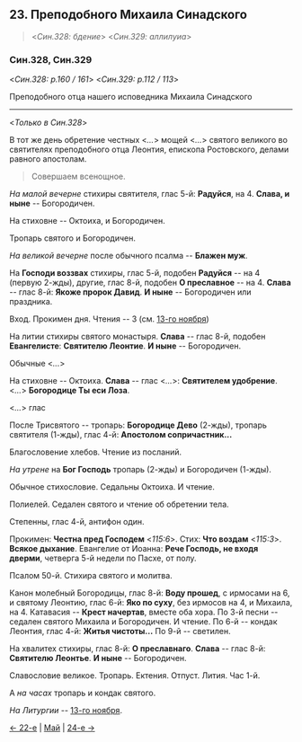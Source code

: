 
## 23. Преподобного Михаила Синадского

> <*Син.328: бдение*>
> <*Син.329: аллилуиа*>

### Син.328, Син.329

<*Син.328: p.160 / 161*>
<*Син.329: p.112 / 113*>

Преподобного отца нашего исповедника Михаила Синадского

---

<*Только в Син.328*>

В тот же день обретение честных <*...*> мощей <*...*> святого великого во святителях 
преподобного отца Леонтия, епископа Ростовского, делами равного апостолам.

> Совершаем всенощное.

*На малой вечерне* стихиры святителя, глас 5-й: **Радуйся**, на 4. 
**Слава, и ныне** -- Богородичен. 

На стиховне -- Октоиха, и Богородичен. 

Тропарь святого и Богородичен. 

*На великой вечерне* после обычного псалма -- **Блажен муж**. 

На **Господи воззвах** стихиры, глас 5-й, подобен **Радуйся** -- на 4 (первую 2-жды), 
другие, глас 8-й, подобен **О преславное** -- на 4. 
**Слава** -- глас 8-й: **Якоже пророк Давид**. 
**И ныне** -- Богородичен или праздника.

Вход. Прокимен дня. Чтения -- 3 (см. [13-го ноября](../11_november/11_13_SAB.ru.md))

На литии стихиры святого монастыря. 
**Слава** -- глас 8-й, подобен **Евангелисте**: **Святителю Леонтие**.
**И ныне** -- Богородичен. 

Обычные <*...*>

На стиховне -- Октоиха. 
**Слава** -- глас <*...*>: **Святителем удобрение**.
<*...*> **Богородице Ты еси Лоза**.

<*...*> глас

После Трисвятого -- тропарь: **Богородице Дево** (2-жды), 
тропарь святителя (1-жды), глас 4-й: **Апостолом сопричастник...**

Благословение хлебов. 
Чтение из посланий.

*На утрене* на **Бог Господь** тропарь (2-жды) и Богородичен (1-жды).

Обычное стихословие. 
Седальны Октоиха. 
И чтение. 

Полиелей. 
Седален святого и чтение об обретении тела.

Степенны, глас 4-й, антифон один. 

Прокимен: **Честна пред Господем** <*115:6*>.
Стих: **Что воздам** <*115:3*>. 
**Всякое дыхание**. 
Евангелие от Иоанна: **Рече Господь, не входя дверми**, 
четверга 5-й недели по Пасхе, от полу. 

Псалом 50-й. Стихира святого и молитва.

Канон молебный Богородицы, глас 8-й: **Воду прошед**, с ирмосами на 6, 
и святому Леонтию, глас 6-й: **Яко по суху**, без ирмосов на 4, 
и Михаила, на 4. 
Катавасия -- **Крест начертав**, вместе оба хора. 
По 3-й песни -- седален святого Михаила и Богородичен. И чтение.
По 6-й -- кондак Леонтия, глас 4-й: **Житья чистоты...**
По 9-й -- светилен.

На хвалитех стихиры, глас 8-й: **О преславнаго**. 
**Слава** -- глас 8-й: **Святителю Леонтье**. 
**И ныне** -- Богородичен. 

Славословие великое. 
Тропарь. Ектения. Отпуст.
Лития. Час 1-й.

А *на часах* тропарь и кондак святого. 

*На Литургии* -- [13-го ноября](../11_november/11_13_SAB.ru.md).

[← 22-е](05_22_SAB.ru.md) | [Май](README.md#23-й) | [24-е →](05_24_SAB.ru.md)
